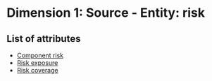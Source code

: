 # Dimension 1: Source - Entity: risk

## List of attributes

* [Component risk](../../../attributes/relational/risk/component-risk.md)
* [Risk exposure](../../../attributes/relational/risk/risk-exposure.md)
* [Risk coverage](../../../attributes/relational/risk/risk-coverage.md)
